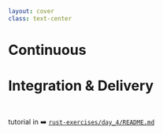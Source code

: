 ```yaml
layout: cover
class: text-center
```

# Continuous
# Integration & Delivery

<div style="height: 1em"></div>

tutorial in ➡️ [`rust-exercises/day_4/README.md`](https://github.com/senekor/rust-exercises/blob/main/day_4/README.md#day-4)

<Nr />
